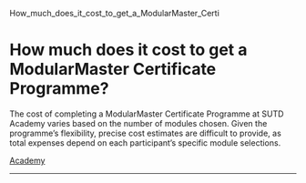 How_much_does_it_cost_to_get_a_ModularMaster_Certi



How much does it cost to get a ModularMaster Certificate Programme?
===================================================================

The cost of completing a ModularMaster Certificate Programme at SUTD Academy varies based on the number of modules chosen. Given the programme’s flexibility, precise cost estimates are difficult to provide, as total expenses depend on each participant’s specific module selections.

[Academy](https://www.sutd.edu.sg/tag/academy/)

---

